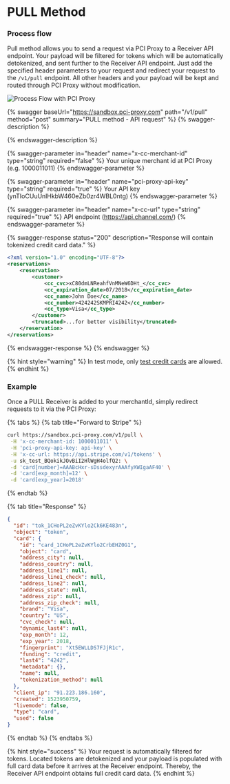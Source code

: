 # PULL Method

### Process flow

Pull method allows you to send a request via PCI Proxy to a Receiver API endpoint. Your payload will be filtered for tokens which will be automatically detokenized, and sent further to the Receiver API endpoint. Just add the specified header parameters to your request and redirect your request to the `/v1/pull` endpoint. All other headers and your payload will be kept and routed through PCI Proxy without modification.

![Process Flow with PCI Proxy](<../../../.gitbook/assets/receiver\_pull\_pciproxy\_color (4).png>)

{% swagger baseUrl="https://sandbox.pci-proxy.com" path="/v1/pull" method="post" summary="PULL method - API request" %}
{% swagger-description %}

{% endswagger-description %}

{% swagger-parameter in="header" name="x-cc-merchant-id" type="string" required="false" %}
Your unique merchant id at PCI Proxy (e.g. 1000011011)
{% endswagger-parameter %}

{% swagger-parameter in="header" name="pci-proxy-api-key" type="string" required="true" %}
Your API key (ynTIoCUuUnlHkbW460eZb0zr4WBL0ntg)
{% endswagger-parameter %}

{% swagger-parameter in="header" name="x-cc-url" type="string" required="true" %}
API endpoint (https://api.channel.com/)
{% endswagger-parameter %}

{% swagger-response status="200" description="Response will contain tokenized credit card data." %}
```xml
<?xml version="1.0" encoding="UTF-8"?>
<reservations>
    <reservation>
        <customer>
            <cc_cvc>xC80dmLNReahfVnMNeW6DHt_</cc_cvc>
            <cc_expiration_date>07/2018</cc_expiration_date>
            <cc_name>John Doe</cc_name>
            <cc_number>424242SKMPRI4242</cc_number>
            <cc_type>Visa</cc_type>
        </customer>
        <truncated>...for better visibility</truncated>
    </reservation>   
</reservations>
```
{% endswagger-response %}
{% endswagger %}

{% hint style="warning" %}
In test mode, only [test credit cards](../../../test-card-data.md) are allowed.
{% endhint %}

### Example

Once a PULL Receiver is added to your merchantId, simply redirect requests to it via the PCI Proxy:

{% tabs %}
{% tab title="Forward to Stripe" %}
```bash
curl https://sandbox.pci-proxy.com/v1/pull \
 -H 'x-cc-merchant-id: 1000011011' \
 -H 'pci-proxy-api-key: api-key' \
 -H 'x-cc-url: https://api.stripe.com/v1/tokens' \
 -u sk_test_BQokikJOvBiI2HlWgH4olfQ2: \
 -d 'card[number]=AAABcHxr-sDssdexyrAAAfyXWIgaAF40' \
 -d 'card[exp_month]=12' \
 -d 'card[exp_year]=2018'
```
{% endtab %}

{% tab title="Response" %}
```json
{
  "id": "tok_1CHoPL2eZvKYlo2Ck6KE483n",
  "object": "token",
  "card": {
    "id": "card_1CHoPL2eZvKYlo2CrbEHZ0G1",
    "object": "card",
    "address_city": null,
    "address_country": null,
    "address_line1": null,
    "address_line1_check": null,
    "address_line2": null,
    "address_state": null,
    "address_zip": null,
    "address_zip_check": null,
    "brand": "Visa",
    "country": "US",
    "cvc_check": null,
    "dynamic_last4": null,
    "exp_month": 12,
    "exp_year": 2018,
    "fingerprint": "Xt5EWLLDS7FJjR1c",
    "funding": "credit",
    "last4": "4242",
    "metadata": {},
    "name": null,
    "tokenization_method": null
  },
  "client_ip": "91.223.186.160",
  "created": 1523950759,
  "livemode": false,
  "type": "card",
  "used": false
}
```
{% endtab %}
{% endtabs %}

{% hint style="success" %}
Your request is automatically filtered for tokens. Located tokens are detokenized and your payload is populated with full card data before it arrives at the Receiver endpoint. Thereby, the Receiver API endpoint obtains full credit card data.
{% endhint %}
